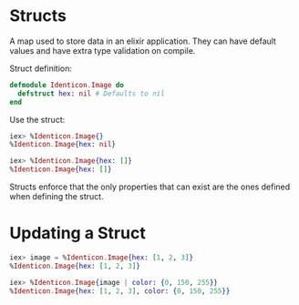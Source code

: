 # Structs

A map used to store data in an elixir application. They can have default values and have extra type validation on compile.

Struct definition:

```elixir
defmodule Identicon.Image do
  defstruct hex: nil # Defaults to nil
end
```

Use the struct:

```elixir
iex> %Identicon.Image{}
%Identicon.Image{hex: nil}

iex> %Identicon.Image{hex: []}
%Identicon.Image{hex: []}
```

Structs enforce that the only properties that can exist are the ones defined when defining the struct.

# Updating a Struct

```elixir
iex> image = %Identicon.Image{hex: [1, 2, 3]}
%Identicon.Image{hex: [1, 2, 3]}

iex> %Identicon.Image{image | color: {0, 150, 255}}
%Identicon.Image{hex: [1, 2, 3], color: {0, 150, 255}}
```

